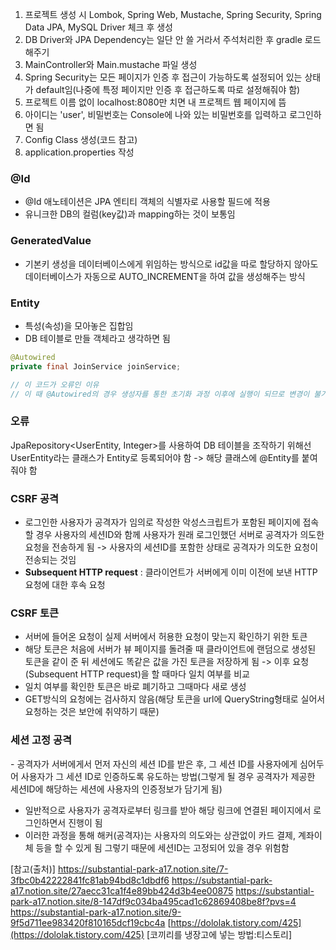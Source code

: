 1. 프로젝트 생성 시 Lombok, Spring Web, Mustache, Spring Security, Spring Data JPA, MySQL Driver 체크 후 생성
2. DB Driver와 JPA Dependency는 일단 안 쓸 거라서 주석처리한 후 gradle 로드해주기
3. MainController와 Main.mustache 파일 생성
4. Spring Security는 모든 페이지가 인증 후 접근이 가능하도록 설정되어 있는 상태가 default임(나중에 특정 페이지만 인증 후 접근하도록 따로 설정해줘야 함)
5. 프로젝트 이름 없이 localhost:8080만 치면 내 프로젝트 웹 페이지에 뜸
6. 아이디는 'user', 비밀번호는 Console에 나와 있는 비밀번호를 입력하고 로그인하면 됨
7. Config Class 생성(코드 참고)
8. application.properties 작성

### @Id
- @Id 애노테이션은 JPA 엔티티 객체의 식별자로 사용할 필드에 적용
- 유니크한 DB의 컬럼(key값)과 mapping하는 것이 보통임
### GeneratedValue
- 기본키 생성을 데이터베이스에게 위임하는 방식으로 id값을 따로 할당하지 않아도 데이터베이스가 자동으로 AUTO_INCREMENT을 하여 값을 생성해주는 방식

### Entity
- 특성(속성)을 모아놓은 집합임
- DB 테이블로 만들 객체라고 생각하면 됨

```java
@Autowired 
private final JoinService joinService; 

// 이 코드가 오류인 이유
// 이 때 @Autowired의 경우 생성자를 통한 초기화 과정 이후에 실행이 되므로 변경이 불가능한 final 키워드가 붙은 경우 오류가 나는 것
```

### 오류
JpaRepository<UserEntity, Integer>를 사용하여 DB 테이블을 조작하기 위해선 UserEntity라는 클래스가 Entity로 등록되어야 함 -> 해당 클래스에 @Entity를 붙여줘야 함

### CSRF 공격
- 로그인한 사용자가 공격자가 임의로 작성한 악성스크립트가 포함된 페이지에 접속할 경우 사용자의 세션ID와 함께 사용자가 원래 로그인했던 서버로 공격자가 의도한 요청을 전송하게 됨
-> 사용자의 세션ID를 포함한 상태로 공격자가 의도한 요청이 전송되는 것임
- **Subsequent HTTP request** : 클라이언트가 서버에게 이미 이전에 보낸 HTTP 요청에 대한 후속 요청
### CSRF 토큰
- 서버에 들어온 요청이 실제 서버에서 허용한 요청이 맞는지 확인하기 위한 토큰
- 해당 토큰은 처음에 서버가 뷰 페이지를 돌려줄 때 클라이언트에 랜덤으로 생성된 토큰을 같이 준 뒤 세션에도 똑같은 값을 가진 토큰을 저장하게 됨 -> 이후 요청(Subsequent HTTP request)을 할 때마다 일치 여부를 비교
- 일치 여부를 확인한 토큰은 바로 폐기하고 그때마다 새로 생성
- GET방식의 요청에는 검사하지 않음(해당 토큰을 url에 QueryString형태로 실어서 요청하는 것은 보안에 취약하기 때문)

### 세션 고정 공격
- 공격자가 서버에게서 먼저 자신의 세션 ID를 받은 후, 그 세션 ID를 사용자에게 심어두어 사용자가 그 세션 ID로 인증하도록 유도하는 방법(그렇게 될 경우 공격자가 제공한 세션ID에 해당하는 세션에 사용자의 인증정보가 담기게 됨)
- 일반적으로 사용자가 공격자로부터 링크를 받아 해당 링크에 연결된 페이지에서 로그인하면서 진행이 됨 
- 이러한 과정을 통해 해커(공격자)는 사용자의 의도와는 상관없이 카드 결제, 계좌이체 등을 할 수 있게 됨 그렇기 때문에 세션ID는 고정되어 있을 경우 위험함


[참고(출처)]
https://substantial-park-a17.notion.site/7-3fbc0b42222841fc81ab94bd8c1dbdf6
https://substantial-park-a17.notion.site/27aecc31ca1f4e89bb424d3b4ee00875
https://substantial-park-a17.notion.site/8-147df9c034ba495cad1c62869408be8f?pvs=4
https://substantial-park-a17.notion.site/9-9f5d711ee983420f810165dcf19cbc4a
[https://dololak.tistory.com/425](https://dololak.tistory.com/425) [코끼리를 냉장고에 넣는 방법:티스토리]
